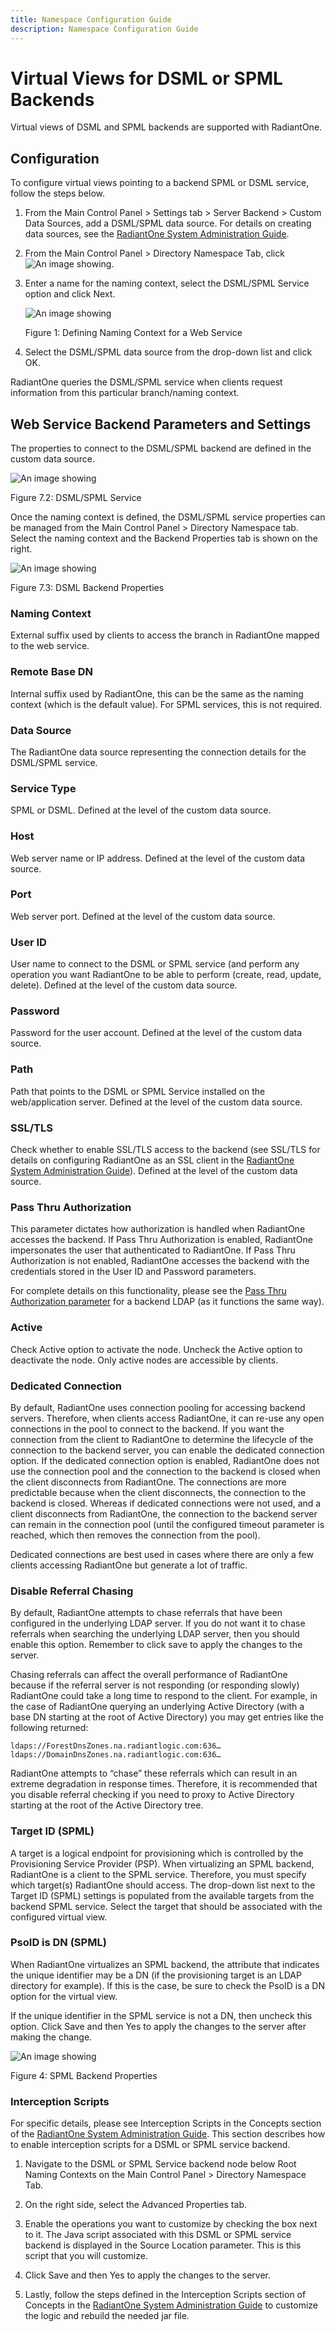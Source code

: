 ```yaml
---
title: Namespace Configuration Guide
description: Namespace Configuration Guide
---
```


# Virtual Views for DSML or SPML Backends
Virtual views of DSML and SPML backends are supported with RadiantOne. 

## Configuration

To configure virtual views pointing to a backend SPML or DSML service, follow the steps below.

1.	From the Main Control Panel > Settings tab > Server Backend > Custom Data Sources, add a DSML/SPML data source. For details on creating data sources, see the [RadiantOne System Administration Guide](/sys-admin-guide/01-introduction).

2.	From the Main Control Panel > Directory Namespace Tab, click ![An image showing ](Media/plus-sign.jpg).

3.	Enter a name for the naming context, select the DSML/SPML Service option and click Next.

    ![An image showing ](Media/Image7.1.jpg)

    Figure 1: Defining Naming Context for a Web Service

4.	Select the DSML/SPML data source from the drop-down list and click OK.

RadiantOne queries the DSML/SPML service when clients request information from this particular branch/naming context.

## Web Service Backend Parameters and Settings

The properties to connect to the DSML/SPML backend are defined in the custom data source.

![An image showing ](Media/Image7.2.jpg)
 
Figure 7.2: DSML/SPML Service

Once the naming context is defined, the DSML/SPML service properties can be managed from the Main Control Panel > Directory Namespace tab. Select the naming context and the Backend Properties tab is shown on the right.

![An image showing ](Media/Image7.3.jpg)
 
Figure 7.3: DSML Backend Properties

### Naming Context

External suffix used by clients to access the branch in RadiantOne mapped to the web service.

### Remote Base DN

Internal suffix used by RadiantOne, this can be the same as the naming context (which is the default value). For SPML services, this is not required.

### Data Source

The RadiantOne data source representing the connection details for the DSML/SPML service.

### Service Type

SPML or DSML. Defined at the level of the custom data source.

### Host

Web server name or IP address. Defined at the level of the custom data source.

### Port

Web server port. Defined at the level of the custom data source.

### User ID

User name to connect to the DSML or SPML service (and perform any operation you want RadiantOne to be able to perform (create, read, update, delete). Defined at the level of the custom data source.

### Password

Password for the user account. Defined at the level of the custom data source.

### Path

Path that points to the DSML or SPML Service installed on the web/application server. Defined at the level of the custom data source.

### SSL/TLS

Check whether to enable SSL/TLS access to the backend (see SSL/TLS for details on configuring RadiantOne as an SSL client in the [RadiantOne System Administration Guide](/sys-admin-guide/01-introduction)). Defined at the level of the custom data source.

### Pass Thru Authorization

This parameter dictates how authorization is handled when RadiantOne accesses the backend. If Pass Thru Authorization is enabled, RadiantOne impersonates the user that authenticated to RadiantOne. If Pass Thru Authorization is not enabled, RadiantOne accesses the backend with the credentials stored in the User ID and Password parameters.

For complete details on this functionality, please see the [Pass Thru Authorization parameter](03-virtual-view-of-ldap-backends#pass-thru-authorization) for a backend LDAP (as it functions the same way).

### Active

Check Active option to activate the node. Uncheck the Active option to deactivate the node. Only active nodes are accessible by clients.

### Dedicated Connection

By default, RadiantOne uses connection pooling for accessing backend servers. Therefore, when clients access RadiantOne, it can re-use any open connections in the pool to connect to the backend. If you want the connection from the client to RadiantOne to determine the lifecycle of the connection to the backend server, you can enable the dedicated connection option. If the dedicated connection option is enabled, RadiantOne does not use the connection pool and the connection to the backend is closed when the client disconnects from RadiantOne. The connections are more predictable because when the client disconnects, the connection to the backend is closed. Whereas if dedicated connections were not used, and a client disconnects from RadiantOne, the connection to the backend server can remain in the connection pool (until the configured timeout parameter is reached, which then removes the connection from the pool).

Dedicated connections are best used in cases where there are only a few clients accessing RadiantOne but generate a lot of traffic.

### Disable Referral Chasing

By default, RadiantOne attempts to chase referrals that have been configured in the underlying LDAP server. If you do not want it to chase referrals when searching the underlying LDAP server, then you should enable this option. Remember to click save to apply the changes to the server.

Chasing referrals can affect the overall performance of RadiantOne because if the referral server is not responding (or responding slowly) RadiantOne could take a long time to respond to the client. For example, in the case of RadiantOne querying an underlying Active Directory (with a base DN starting at the root of Active Directory) you may get entries like the following returned:

`ldaps://ForestDnsZones.na.radiantlogic.com:636…
ldaps://DomainDnsZones.na.radiantlogic.com:636…`

RadiantOne attempts to “chase” these referrals which can result in an extreme degradation in response times. Therefore, it is recommended that you disable referral checking if you need to proxy to Active Directory starting at the root of the Active Directory tree.

### Target ID (SPML)

A target is a logical endpoint for provisioning which is controlled by the Provisioning Service Provider (PSP). When virtualizing an SPML backend, RadiantOne is a client to the SPML service. Therefore, you must specify which target(s) RadiantOne should access. The drop-down list next to the Target ID (SPML) settings is populated from the available targets from the backend SPML service. Select the target that should be associated with the configured virtual view.

### PsoID is DN (SPML)

When RadiantOne virtualizes an SPML backend, the attribute that indicates the unique identifier may be a DN (if the provisioning target is an LDAP directory for example). If this is the case, be sure to check the PsoID is a DN option for the virtual view. 

If the unique identifier in the SPML service is not a DN, then uncheck this option. Click Save and then Yes to apply the changes to the server after making the change.

![An image showing ](Media/Image7.4.jpg)
 
Figure 4: SPML Backend Properties

### Interception Scripts

For specific details, please see Interception Scripts in the Concepts section of the [RadiantOne System Administration Guide](/sys-admin-guide/01-introduction). This section describes how to enable interception scripts for a DSML or SPML service backend.

1.	Navigate to the DSML or SPML Service backend node below Root Naming Contexts on the Main Control Panel > Directory Namespace Tab. 

2.	On the right side, select the Advanced Properties tab.

3.	Enable the operations you want to customize by checking the box next to it. The Java script associated with this DSML or SPML service backend is displayed in the Source Location parameter. This is this script that you will customize.

4.	Click Save and then Yes to apply the changes to the server.

5.	Lastly, follow the steps defined in the Interception Scripts section of Concepts in the [RadiantOne System Administration Guide](/sys-admin-guide/01-introduction) to customize the logic and rebuild the needed jar file.
 
